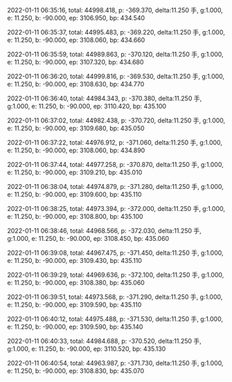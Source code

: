 2022-01-11 06:35:16, total: 44998.418, p: -369.370, delta:11.250 手, g:1.000, e: 11.250, b: -90.000, ep: 3106.950, bp: 434.540

2022-01-11 06:35:37, total: 44995.483, p: -369.220, delta:11.250 手, g:1.000, e: 11.250, b: -90.000, ep: 3108.060, bp: 434.660

2022-01-11 06:35:59, total: 44989.863, p: -370.120, delta:11.250 手, g:1.000, e: 11.250, b: -90.000, ep: 3107.320, bp: 434.680

2022-01-11 06:36:20, total: 44999.816, p: -369.530, delta:11.250 手, g:1.000, e: 11.250, b: -90.000, ep: 3108.630, bp: 434.770

2022-01-11 06:36:40, total: 44984.343, p: -370.380, delta:11.250 手, g:1.000, e: 11.250, b: -90.000, ep: 3110.420, bp: 435.100

2022-01-11 06:37:02, total: 44982.438, p: -370.720, delta:11.250 手, g:1.000, e: 11.250, b: -90.000, ep: 3109.680, bp: 435.050

2022-01-11 06:37:22, total: 44976.912, p: -371.060, delta:11.250 手, g:1.000, e: 11.250, b: -90.000, ep: 3108.060, bp: 434.890

2022-01-11 06:37:44, total: 44977.258, p: -370.870, delta:11.250 手, g:1.000, e: 11.250, b: -90.000, ep: 3109.210, bp: 435.010

2022-01-11 06:38:04, total: 44974.879, p: -371.280, delta:11.250 手, g:1.000, e: 11.250, b: -90.000, ep: 3109.600, bp: 435.110

2022-01-11 06:38:25, total: 44973.394, p: -372.000, delta:11.250 手, g:1.000, e: 11.250, b: -90.000, ep: 3108.800, bp: 435.100

2022-01-11 06:38:46, total: 44968.566, p: -372.030, delta:11.250 手, g:1.000, e: 11.250, b: -90.000, ep: 3108.450, bp: 435.060

2022-01-11 06:39:08, total: 44967.475, p: -371.450, delta:11.250 手, g:1.000, e: 11.250, b: -90.000, ep: 3109.430, bp: 435.110

2022-01-11 06:39:29, total: 44969.636, p: -372.100, delta:11.250 手, g:1.000, e: 11.250, b: -90.000, ep: 3108.380, bp: 435.060

2022-01-11 06:39:51, total: 44973.568, p: -371.290, delta:11.250 手, g:1.000, e: 11.250, b: -90.000, ep: 3109.590, bp: 435.110

2022-01-11 06:40:12, total: 44975.488, p: -371.530, delta:11.250 手, g:1.000, e: 11.250, b: -90.000, ep: 3109.590, bp: 435.140

2022-01-11 06:40:33, total: 44984.688, p: -370.520, delta:11.250 手, g:1.000, e: 11.250, b: -90.000, ep: 3110.520, bp: 435.130

2022-01-11 06:40:54, total: 44963.987, p: -371.730, delta:11.250 手, g:1.000, e: 11.250, b: -90.000, ep: 3108.830, bp: 435.070